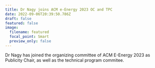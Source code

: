 ```yaml
---
title: Dr Nagy joins ACM e-Energy 2023 OC and TPC
date: 2022-09-06T20:39:50.786Z
draft: false
featured: false
image:
  filename: featured
  focal_point: Smart
  preview_only: false
---
```

Dr Nagy has joined the organizing committee of ACM E-Energy 2023 as Publicity Chair, as well as the technical program commitee.